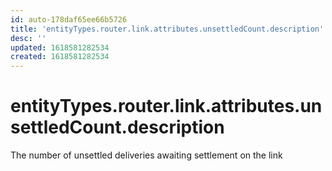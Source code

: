 ```yaml
---
id: auto-178daf65ee66b5726
title: 'entityTypes.router.link.attributes.unsettledCount.description'
desc: ''
updated: 1618581282534
created: 1618581282534
---
```

# entityTypes.router.link.attributes.unsettledCount.description

The number of unsettled deliveries awaiting settlement on the link